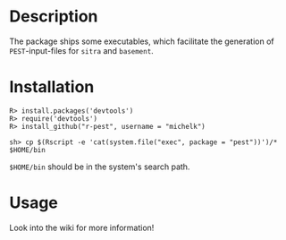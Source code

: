 # Description

The package ships some executables, which facilitate the generation of `PEST`-input-files for `sitra` and `basement`.

# Installation


    R> install.packages('devtools')
    R> require('devtools')
    R> install_github("r-pest", username = "michelk")

    sh> cp $(Rscript -e 'cat(system.file("exec", package = "pest"))')/* $HOME/bin

`$HOME/bin` should be in the system's search path.

# Usage

Look into the wiki for more information!
